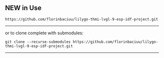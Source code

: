 ## NEW in Use

```
https://github.com/florinbaciuu/lilygo-thmi-lvgl-9-esp-idf-project.git
```

---

or to clone complete with submodules:
```
git clone --recurse-submodules https://github.com/florinbaciuu/lilygo-thmi-lvgl-9-esp-idf-project.git
```

---

